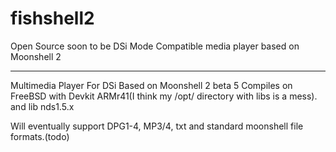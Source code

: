 # fishshell2
Open Source soon to be DSi Mode Compatible media player based on Moonshell 2

---
Multimedia Player For DSi
Based on Moonshell 2 beta 5
Compiles on FreeBSD with Devkit ARMr41(I think my /opt/ directory with libs is a mess).
and lib nds1.5.x


Will eventually support DPG1-4, MP3/4, txt and standard moonshell file formats.(todo)
